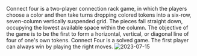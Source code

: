 Connect four is a two-player connection rack game, in which the players choose a color and then take turns dropping colored tokens into a six-row, seven-column vertically suspended grid. The pieces fall straight down, occupying the lowest available space within the column. The objective of the game is to be the first to form a horizontal, vertical, or diagonal line of four of one's own tokens. Connect Four is a solved game. The first player can always win by playing the right moves.
![2023-07-15](https://github.com/Kishore912/Kishore912/assets/114867072/413bed0b-81a8-42ec-8330-2e84e4470fc3)
